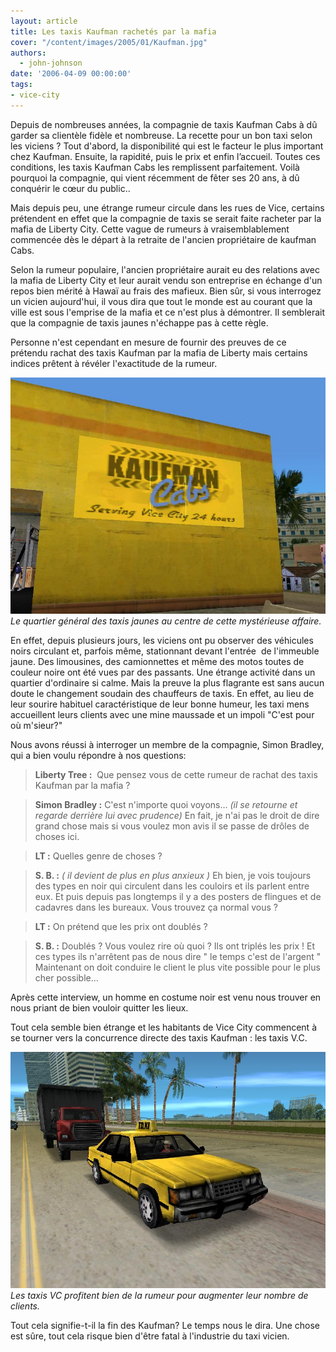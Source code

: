 ```yaml
---
layout: article
title: Les taxis Kaufman rachetés par la mafia
cover: "/content/images/2005/01/Kaufman.jpg"
authors:
  - john-johnson
date: '2006-04-09 00:00:00'
tags:
- vice-city
---
```


Depuis de nombreuses années, la compagnie de taxis Kaufman Cabs à dû garder sa clientèle fidèle et nombreuse. La recette pour un bon taxi selon les viciens ? Tout d'abord, la disponibilité qui est le facteur le plus important chez Kaufman. Ensuite, la rapidité, puis le prix et enfin l’accueil. Toutes ces conditions, les taxis Kaufman Cabs les remplissent parfaitement. Voilà pourquoi la compagnie, qui vient récemment de fêter ses 20 ans, à dû conquérir le cœur du public..

Mais depuis peu, une étrange rumeur circule dans les rues de Vice, certains prétendent en effet que la compagnie de taxis se serait faite racheter par la mafia de Liberty City. Cette vague de rumeurs à vraisemblablement commencée dès le départ à la retraite de l'ancien propriétaire de kaufman Cabs.

Selon la rumeur populaire, l'ancien propriétaire aurait eu des relations avec la mafia de Liberty City et leur aurait vendu son entreprise en échange d'un repos bien mérité à Hawaï au frais des mafieux. Bien sûr, si vous interrogez un vicien aujourd'hui, il vous dira que tout le monde est au courant que la ville est sous l'emprise de la mafia et ce n'est plus à démontrer. Il semblerait que la compagnie de taxis jaunes n'échappe pas à cette règle.

Personne n'est cependant en mesure de fournir des preuves de ce prétendu rachat des taxis Kaufman par la mafia de Liberty mais certains indices prêtent à révéler l'exactitude de la rumeur.

![Le quartier général des taxis jaunes au centre de cette mystérieuse affaire.](/content/images/2005/01/Kaufman.jpg)
_Le quartier général des taxis jaunes au centre de cette mystérieuse affaire._

En effet, depuis plusieurs jours, les viciens ont pu observer des véhicules noirs circulant et, parfois même, stationnant devant l'entrée&nbsp; de l'immeuble jaune. Des limousines, des camionnettes et même des motos toutes de couleur noire ont été vues par des passants. Une étrange activité dans un quartier d'ordinaire si calme. Mais la preuve la plus flagrante est sans aucun doute le changement soudain des chauffeurs de taxis. En effet, au lieu de leur sourire habituel caractéristique de leur bonne humeur, les taxi mens accueillent leurs clients avec une mine maussade et un impoli "C'est pour où m'sieur?"

Nous avons réussi à interroger un membre de la compagnie, Simon Bradley, qui a bien voulu répondre à nos questions:

> **Liberty Tree :** &nbsp;Que pensez vous de cette rumeur de rachat des taxis Kaufman par la mafia ?

> **Simon Bradley :** C'est n'importe quoi voyons... _(il se retourne et regarde derrière lui avec prudence)_ En fait, je n'ai pas le droit de dire grand chose mais si vous voulez mon avis il se passe de drôles de choses ici.

> **LT :** Quelles genre de choses ?

> **S. B. :** _( il devient de plus en plus anxieux )_ Eh bien, je vois toujours des types en noir qui circulent dans les couloirs et ils parlent entre eux. Et puis depuis pas longtemps il y a des posters de flingues et de cadavres dans les bureaux. Vous trouvez ça normal vous ?

> **LT :** On prétend que les prix ont doublés ?

> **S. B. :** Doublés ? Vous voulez rire où quoi ? Ils ont triplés les prix ! Et ces types ils n'arrêtent pas de nous dire " le temps c'est de l'argent " Maintenant on doit conduire le client le plus vite possible pour le plus cher possible...

Après cette interview, un homme en costume noir est venu nous trouver en nous priant de bien vouloir quitter les lieux.

Tout cela semble bien étrange et les habitants de Vice City commencent à se tourner vers la concurrence directe des taxis Kaufman : les taxis V.C.

![Les taxis VC profitent bien de la rumeur pour augmenter leur nombre de clients.](/content/images/2005/01/Taxi_VC.jpg)
_Les taxis VC profitent bien de la rumeur pour augmenter leur nombre de clients._

Tout cela signifie-t-il la fin des Kaufman? Le temps nous le dira. Une chose est sûre, tout cela risque bien d'être fatal à l'industrie du taxi vicien.